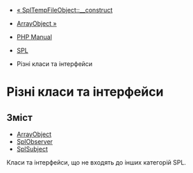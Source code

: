 - [«
SplTempFileObject::\_\_construct](spltempfileobject.construct.md)
- [ArrayObject »](class.arrayobject.md)

- [PHP Manual](index.md)
- [SPL](book.spl.md)
- Різні класи та інтерфейси

# Різні класи та інтерфейси

## Зміст

- [ArrayObject](class.arrayobject.md)
- [SplObserver](class.splobserver.md)
- [SplSubject](class.splsubject.md)

Класи та інтерфейси, що не входять до інших категорій SPL.

